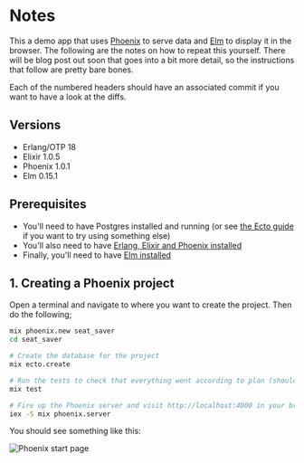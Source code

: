 # Notes

This a demo app that uses [Phoenix](http://www.phoenixframework.org/) to serve data and [Elm](http://elm-lang.org) to display it in the browser. The following are the notes on how to repeat this yourself. There will be blog post out soon that goes into a bit more detail, so the instructions that follow are pretty bare bones.

Each of the numbered headers should have an associated commit if you want to have a look at the diffs.

## Versions

* Erlang/OTP 18
* Elixir 1.0.5
* Phoenix 1.0.1
* Elm 0.15.1


## Prerequisites

* You'll need to have Postgres installed and running (or see [the Ecto guide](http://www.phoenixframework.org/docs/ecto-models) if you want to try using something else)
* You'll also need to have [Erlang, Elixir and Phoenix installed](http://www.phoenixframework.org/docs/installation)
* Finally, you'll need to have [Elm installed](http://elm-lang.org/install)


## 1. Creating a Phoenix project

Open a terminal and navigate to where you want to create the project. Then do the following;

```bash
mix phoenix.new seat_saver
cd seat_saver

# Create the database for the project
mix ecto.create

# Run the tests to check that everything went according to plan (should be 4 passing)
mix test

# Fire up the Phoenix server and visit http://localhost:4000 in your browser
iex -S mix phoenix.server
```

You should see something like this:

![Phoenix start page](https://www.dropbox.com/s/18lpc1gxl8cw8kb/Screenshot%202015-09-15%2019.07.20.png?dl=0)
